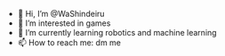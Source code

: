 - 👋 Hi, I’m @WaShindeiru
- 👀 I’m interested in games
- 🌱 I’m currently learning robotics and machine learning
- 📫 How to reach me: dm me

<!---
WaShindeiru/WaShindeiru is a ✨ special ✨ repository because its `README.md` (this file) appears on your GitHub profile.
You can click the Preview link to take a look at your changes.
--->
